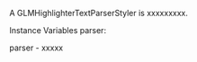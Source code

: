 A GLMHighlighterTextParserStyler is xxxxxxxxx.Instance Variables	parser:		<Object>parser	- xxxxx